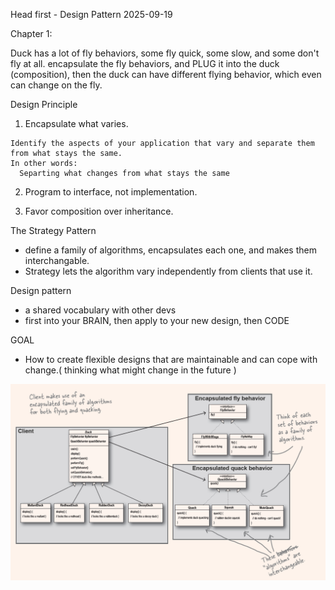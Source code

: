 Head first - Design Pattern
2025-09-19

Chapter 1:

Duck has a lot of fly behaviors, some fly quick, some slow, and some don't fly at all.
encapsulate the fly behaviors, and PLUG it into the duck (composition), 
then the duck can have different flying behavior, which even can change on the fly.

Design Principle
  1. Encapsulate what varies.

    Identify the aspects of your application that vary and separate them from what stays the same.
    In other words:
      Separting what changes from what stays the same

  2. Program to interface, not implementation.

  3. Favor composition over inheritance.


The Strategy Pattern
  - define a family of algorithms, encapsulates each one, and makes them interchangable.
  - Strategy lets the algorithm vary independently from clients that use it.

Design pattern
  - a shared vocabulary with other devs
  - first into your BRAIN, then apply to your new design, then CODE

GOAL
  - How to create flexible designs that are maintainable and can cope with change.( thinking what might change in the future )

![alt text](image.png)